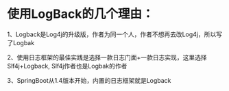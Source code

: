 # 使用LogBack的几个理由：
1、Logback是Log4j的升级版，作者为同一个人，作者不想再去改Log4j，所以写了Logbak

2、使用日志框架的最佳实践是选择一款日志门面+一款日志实现，这里选择Slf4j+Logback, Slf4j作者也是Logbak的作者

3、SpringBoot从1.4版本开始，内置的日志框架就是Logback

